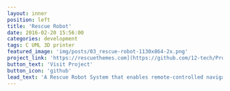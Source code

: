```yaml
---
layout: inner
position: left
title: 'Rescue Robot'
date: 2016-02-20 15:56:00
categories: development
tags: C UML 3D printer
featured_image: 'img/posts/03_rescue-robot-1130x864-2x.png'
project_link: 'https://rescuethemes.com](https://github.com/12-tech/Project_X.git)'
button_text: 'Visit Project'
button_icon: 'github'
lead_text: 'A Rescue Robot System that enables remote-controlled navigation through challenging terrains like rubble or debris to locate and assist people in need'
---
```

